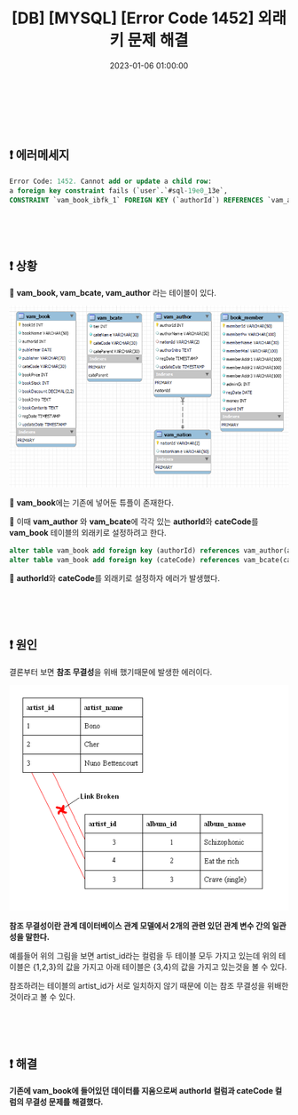﻿---
permalink: /2023-01-06-Error Code 1452_Cannot add or update a child row_a foreign key constraint fails ​해결 /
title: "[DB] [MYSQL] [Error Code 1452] 외래키 문제 해결"
date: 2023-01-06 01:00:00
toc: true
toc_sticky: true
toc_label: "DB"
categories:
- DB
tags:
- DB
- MYSQL
---
<br><br><br>

## ❗ 에러메세지

```sql
Error Code: 1452. Cannot add or update a child row: 
a foreign key constraint fails (`user`.`#sql-19e0_13e`, 
CONSTRAINT `vam_book_ibfk_1` FOREIGN KEY (`authorId`) REFERENCES `vam_author` (`authorId`))
```
<br><br><br>

## ❗ 상황
📌 **vam_book, vam_bcate, vam_author** 라는 테이블이 있다.

<p align="left">
<img src="https://github.com/idkim97/idkim97.github.io/blob/master/img/db1.png?raw=true">
</p>

📌 **vam_book**에는 기존에 넣어둔 튜플이 존재한다.

📌 이때 **vam_author** 와 **vam_bcate**에 각각 있는 **authorId**와 **cateCode**를 **vam_book** 테이블의 외래키로 설정하려고 한다.
```sql
alter table vam_book add foreign key (authorId) references vam_author(authorId);
alter table vam_book add foreign key (cateCode) references vam_bcate(cateCode);
```

📌 **authorId**와 **cateCode**를 외래키로 설정하자 에러가 발생했다.

<br><br><br>

## ❗ 원인
결론부터 보면 **참조 무결성**을 위배 했기때문에 발생한 에러이다.
<p align="left">
<img src="https://github.com/idkim97/idkim97.github.io/blob/master/img/db2.png?raw=true">
</p>

**참조 무결성이란 관계 데이터베이스 관계 모델에서 2개의 관련 있던 관계 변수 간의 일관성을 말한다.** 

예를들어 위의 그림을 보면 artist_id라는 컬럼을 두 테이블 모두 가지고 있는데 위의 테이블은 {1,2,3}의 값을 가지고 아래 테이블은 {3,4}의 값을 가지고 있는것을 볼 수 있다.

참조하려는 테이블의 artist_id가 서로 일치하지 않기 때문에 이는 참조 무결성을 위배한것이라고 볼 수 있다.

<br><br><br>

## ❗ 해결
**기존에 vam_book에 들어있던 데이터를 지움으로써**
**authorId 컬럼과 cateCode 컬럼의 무결성 문제를 해결했다.**

